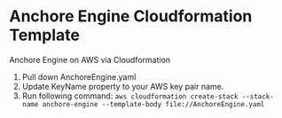 # Anchore Engine Cloudformation Template

Anchore Engine on AWS via Cloudformation

1. Pull down AnchoreEngine.yaml
2. Update KeyName property to your AWS key pair name.
3. Run following command: `aws cloudformation create-stack --stack-name anchore-engine --template-body file://AnchoreEngine.yaml`